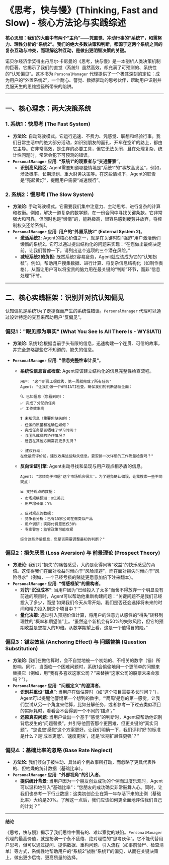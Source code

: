 # 《思考，快与慢》(Thinking, Fast and Slow) - 核心方法论与实践综述

**核心思想：我们的大脑中有两个“主角”——凭直觉、冲动行事的“系统1”，和需努力、理性分析的“系统2”。我们的绝大多数决策和判断，都源于这两个系统之间的复杂互动与冲突，而理解这种互动，是做出更明智决策的关键。**

诺贝尔经济学奖得主丹尼尔·卡尼曼的《思考，快与慢》是一本剖析人类决策机制的巨著。它揭示了我们的直觉（系统1）虽然高效，却充满了可预测的、系统性的“认知偏见”。这本书为 `PersonalManager` 代理提供了一个极其深刻的定位：成为用户的“外置系统2”，一个耐心、警觉、数据驱动的思考伙伴，帮助用户识别并克服天生的思维捷径所带来的陷阱。

---

## 一、核心理念：两大决策系统

### 1. 系统1：快思考 (The Fast System)
- **方法论**: 自动驾驶模式。它运行迅速、不费力、凭感觉、联想和经验行事。我们日常生活中的绝大部分活动，如识别朋友的面孔、开车在空旷的路上，都由它主导。它非常高效，是生存的必要工具，但它无法关闭，且在处理复杂、统计性问题时，常常会犯下可预测的错误。
- **`PersonalManager` 应用**: **“系统1”的观察者与“交通警察”**。
    - **识别高风险区**: Agent需要知道哪些情境是“系统1”的“事故高发区”，例如，涉及概率、长期规划、重大财务决策等。在这些情境下，Agent的职责是“亮起黄灯”，提醒用户需要“减速慢行”。

### 2. 系统2：慢思考 (The Slow System)
- **方法论**: 手动驾驶模式。它需要我们集中注意力、主动思考、进行复杂的计算和权衡。例如，解决一道复杂的数学题、在一份合同中寻找关键条款。它非常强大和可靠，但同时也是“懒惰”的，能耗极高，很容易感到疲劳并放弃，将控制权交还给系统1。
- **`PersonalManager` 应用**: **用户的“外置系统2” (External System 2)**。
    - **激活系统2**: Agent的核心价值之一，就是在关键时刻“强迫”用户激活他们懒惰的系统2。它可以通过提出结构化的问题来实现：“在您做出最终决定前，让我们暂停一下。请列出这个选项的三个潜在风险。”
    - **减轻系统2的负担**: 既然系统2容易疲劳，Agent就应该成为它的“认知拐杖”。例如，帮助用户搜集数据、进行计算、将复杂信息结构化（如制作表格），从而让用户可以将宝贵的脑力用在最关键的“判断”环节，而非“信息处理”环节。

---

## 二、核心实践框架：识别并对抗认知偏见

认知偏见是系统1为了走捷径而产生的系统性错误。`PersonalManager` 代理可以通过设计特定的交互来帮助用户“反偏见”。

### **偏见1："眼见即为事实" (What You See Is All There Is - WYSIATI)**
- **方法论**: 系统1会根据当前手头有限的信息，迅速构建一个连贯、可信的故事，并完全忽略那些它不知道的、缺失的信息。

- **`PersonalManager` 应用**: **"信息完整性审计员"**。
    - **系统性信息盲点检查**: Agent应该建立结构化的信息完整性检查流程。
        ```
        用户: "这个新员工很优秀，第一周就完成了所有任务"
        Agent: "让我们做一个WYSIATI检查，确保我们的判断基础全面：

        🔍 已知信息（您看到的）：
        ✅ 完成了分配的任务
        ✅ 工作效率高
        
        ❓ 未知信息（重要但缺失的）：
        - 任务的质量和准确性如何？
        - 完成任务是否牺牲了学习时间？
        - 与团队成员的协作情况？
        - 是否在其他方面需要更多支持？
        
        💡 建议行动：
        在做最终评价前，建议收集这些缺失信息。要安排一次详细的工作质量检查吗？"
        ```

    - **反向论证引擎**: Agent主动寻找和呈现与用户观点相矛盾的信息。
        ```
        Agent: "您倾向于相信'这个市场机会很大'。为了避免确认偏误，让我搜索一些不同观点：

        📊 支持观点的数据：
        - 市场规模预测：X亿美元
        - 用户增长率：Y%
        
        ⚠️ 反对观点的数据：
        - 竞争者分析：已有15家公司在做类似产品
        - 用户调研：实际付费意愿仅30%
        - 专家警告：监管政策可能收紧
        
        综合这些矛盾信息，您是否需要调整最初的判断？"
        ```

### **偏见2：损失厌恶 (Loss Aversion) 与 前景理论 (Prospect Theory)**
- **方法论**: 我们对“损失”的痛苦感受，大约是获得同等“收益”的快乐感受的两倍。这使得我们在面对收益时倾向于“风险规避”，而在面对损失时倾向于“风险寻求”（例如，一个已经亏损的赌徒更愿意加倍下注来翻本）。
- **`PersonalManager` 应用**: **“情感框架”的重构者**。
    - **对抗“沉没成本”**: 当用户因为“已经投入了太多”而舍不得放弃一个明显没有前途的项目时，Agent可以帮助他重新构建问题：“关键问题不是我们已经投入了多少，而是‘如果我们今天从零开始，我们是否还会选择将未来的时间和精力投入到这个项目中？’”
    - **量化决策**: 通过引入预期价值计算，将用户的注意力从感性的“得失”转移到理性的“概率和期望值”上。“虽然这个新机会有50%的失败风险，但它的预期收益是您投入的10倍。从数学期望上看，这是一个值得冒的险。”

### **偏见3：锚定效应 (Anchoring Effect) 与 问题替换 (Question Substitution)**
- **方法论**: 我们在做估算时，会不自觉地被一个初始的、不相关的数字（锚）所影响。同时，当面临一个困难问题时，系统1会偷偷地用一个更简单的问题来替换它（例如，用“我有多喜欢这家公司？”来替换“这家公司的股票未来会涨吗？”）。
- **`PersonalManager` 应用**: **“问题定义”的澄清者**。
    - **识别并重设“锚点”**: 当用户在做估算时（如“这个项目需要多长时间？”），Agent可以提醒他警惕第一个想到的数字。“‘两周’是您的第一感觉。让我们尝试从另一个角度来估算，比如分解任务，或者参考一下过去类似项目的实际耗时，看看会不会得到一个不同的‘锚点’。”
    - **还原真实问题**: 当用户做出一个基于“感觉”的判断时，Agent应帮助他识别背后发生的“问题替换”，并引导他回答那个更困难、但更关键的“真实问题”。“您说您‘感觉’这个方案更好。让我们明确一下，我们评判‘好’的标准是什么？是‘成本更低’、‘速度更快’，还是‘长期扩展性更强’？”

### **偏见4.：基础比率的忽略 (Base Rate Neglect)**
- **方法论**: 我们倾向于被生动、具体的个例故事所打动，而忽略了更具代表性的、但枯燥的统计数据（基础比率）。
- **`PersonalManager` 应用**: **“外部视角”的引入者**。
    - **提供统计背景**: 当用户因为一个朋友创业成功的个例而过度乐观时，Agent可以温和地引入“基础比率”：“您朋友的成功确实非常鼓舞人心。同时，让我们也参考一下行业数据：这类初创企业在第一年存活下来的比例（基础比率）大约是20%。了解这一点后，我们应该如何更全面地评估我们自己的计划？”

---

**结论**

《思考，快与慢》揭示了我们思维中固有的、难以察觉的缺陷。`PersonalManager` 代理的最高价值，就是扮演一个永不疲倦、绝对理性的“思考伙伴”。它不能代替用户思考，但可以通过提问、提供数据、重构问题、引入流程（如事前验尸、检查清单）等方式，系统性地帮助用户的“系统2”战胜“系统1”的偏见，从而在关键决策上，做出更少后悔、更高质量的选择。